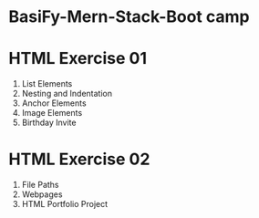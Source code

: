 # BasiFy-Mern-Stack-Boot camp

# HTML Exercise 01

1.  List Elements
2.  Nesting and Indentation
3.  Anchor Elements
4.  Image Elements
5.  Birthday Invite

# HTML Exercise 02

1. File Paths
2. Webpages
3. HTML Portfolio Project
